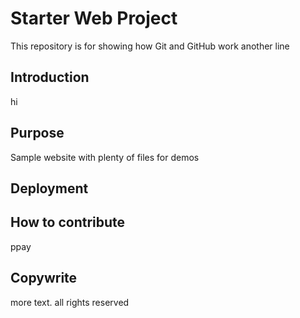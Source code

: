 # Starter Web Project

This repository is for showing how Git and GitHub work
another line

## Introduction
hi
## Purpose

Sample website with plenty of files for demos

## Deployment

## How to contribute
ppay
## Copywrite
more text. all rights reserved